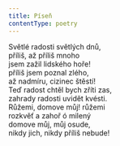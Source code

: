 ```yaml
---
title: Píseň
contentType: poetry
---
```


Světlé radosti světlých dnů,  
příliš, až příliš mnoho  
jsem zažil lidského hoře!  
příliš jsem poznal zlého,  
až nadmíru, cizinec štěstí!  
Teď radost chtěl bych zříti zas,  
zahrady radosti uvidět kvésti.  
Růžemi, domove můj! růžemi  
rozkvěť a zahoř ó milený  
domove můj, můj osude,  
nikdy jich, nikdy příliš nebude!
